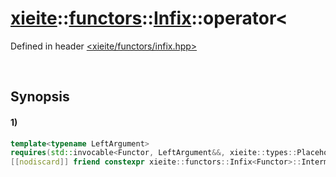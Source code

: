 # [xieite](../../../../../../xieite.md)\:\:[functors](../../../../../../functors.md)\:\:[Infix<Functor>](../../../../infix.md)\:\:operator<
Defined in header [<xieite/functors/infix.hpp>](../../../../../../../include/xieite/functors/infix.hpp)

&nbsp;

## Synopsis
#### 1)
```cpp
template<typename LeftArgument>
requires(std::invocable<Functor, LeftArgument&&, xieite::types::Placeholder>)
[[nodiscard]] friend constexpr xieite::functors::Infix<Functor>::Intermediate<LeftArgument&&> operator<(LeftArgument&& leftArgument, const xieite::functors::Infix<Functor>& infix) noexcept;
```
